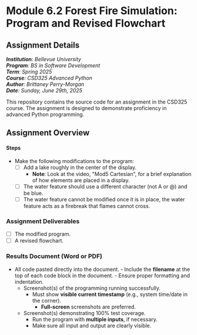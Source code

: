 # Module 6.2 Forest Fire Simulation: Program and Revised Flowchart

## Assignment Details

_**Institution**: Bellevue University_  
_**Program**: BS in Software Development_  
_**Term**: Spring 2025_  
_**Course**: CSD325 Advanced Python_  
_**Author**: Brittaney Perry-Morgan_  
_**Date**: Sunday, June 29th, 2025_

This repository contains the source code for an assignment in the CSD325 course. The assignment is designed to demonstrate proficiency in advanced Python programming.

## Assignment Overview

#### Steps

- Make the following modifications to the program:
  - [ ] Add a lake roughly in the center of the display.
    - **Note**: Look at the video, "Mod5 Cartesian", for a brief explanation of how elements are placed in a display.
  - [ ] The water feature should use a different character (not A or @) and be blue.
  - [ ] The water feature cannot be modified once it is in place, the water feature acts as a firebreak that flames cannot cross.

### Assignment Deliverables

- [ ] The modified program.
- [ ] A revised flowchart.

### Results Document (Word or PDF)

- All code pasted directly into the document. - Include the **filename** at the top of each code block in the document. - Ensure proper formatting and indentation.
  - Screenshot(s) of the programming running successfully.
    - Must show **visible current timestamp** (e.g., system time/date in the corner).
      - **Full-screen** screenshots are preferred.
  - Screenshot(s) demonstrating 100% test coverage.
    - Run the program with **multiple inputs**, if necessary.
    - Make sure all input and output are clearly visible.
